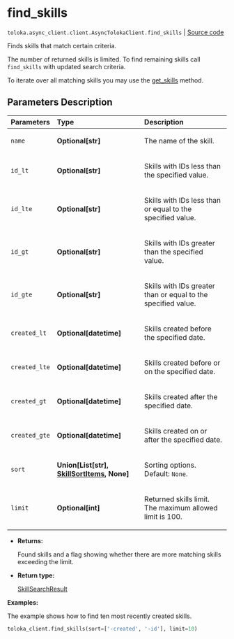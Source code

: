 # find_skills
`toloka.async_client.client.AsyncTolokaClient.find_skills` | [Source code](https://github.com/Toloka/toloka-kit/blob/v1.2.0.post1/src/client/__init__.py#L0)

Finds skills that match certain criteria.


The number of returned skills is limited. To find remaining skills call `find_skills` with updated search criteria.

To iterate over all matching skills you may use the [get_skills](toloka.client.TolokaClient.get_skills.md) method.

## Parameters Description

| Parameters | Type | Description |
| :----------| :----| :-----------|
`name`|**Optional\[str\]**|<p>The name of the skill.</p>
`id_lt`|**Optional\[str\]**|<p>Skills with IDs less than the specified value.</p>
`id_lte`|**Optional\[str\]**|<p>Skills with IDs less than or equal to the specified value.</p>
`id_gt`|**Optional\[str\]**|<p>Skills with IDs greater than the specified value.</p>
`id_gte`|**Optional\[str\]**|<p>Skills with IDs greater than or equal to the specified value.</p>
`created_lt`|**Optional\[datetime\]**|<p>Skills created before the specified date.</p>
`created_lte`|**Optional\[datetime\]**|<p>Skills created before or on the specified date.</p>
`created_gt`|**Optional\[datetime\]**|<p>Skills created after the specified date.</p>
`created_gte`|**Optional\[datetime\]**|<p>Skills created on or after the specified date.</p>
`sort`|**Union\[List\[str\], [SkillSortItems](toloka.client.search_requests.SkillSortItems.md), None\]**|<p>Sorting options. Default: `None`.</p>
`limit`|**Optional\[int\]**|<p>Returned skills limit. The maximum allowed limit is 100.</p>

* **Returns:**

  Found skills and a flag showing whether there are more matching skills exceeding the limit.

* **Return type:**

  [SkillSearchResult](toloka.client.search_results.SkillSearchResult.md)

**Examples:**

The example shows how to find ten most recently created skills.

```python
toloka_client.find_skills(sort=['-created', '-id'], limit=10)
```
